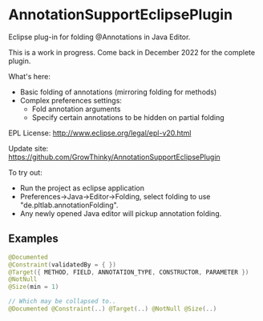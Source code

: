 AnnotationSupportEclipsePlugin
==============================

Eclipse plug-in for folding @Annotations in Java Editor.

This is a work in progress. Come back in December 2022 for the complete plugin.

What's here:
* Basic folding of annotations (mirroring folding for methods)
* Complex preferences settings:
  * Fold annotation arguments
  * Specify certain annotations to be hidden on partial folding   

EPL License: http://www.eclipse.org/legal/epl-v20.html

Update site: https://github.com/GrowThinky/AnnotationSupportEclipsePlugin

To try out:
* Run the project as eclipse application
* Preferences->Java->Editor->Folding, select folding to use "de.pltlab.annotationFolding".
* Any newly opened Java editor will pickup annotation folding.


## Examples

```java
@Documented
@Constraint(validatedBy = { })
@Target({ METHOD, FIELD, ANNOTATION_TYPE, CONSTRUCTOR, PARAMETER })
@NotNull
@Size(min = 1)

// Which may be collapsed to..
@Documented @Constraint(..) @Target(..) @NotNull @Size(..)
```
